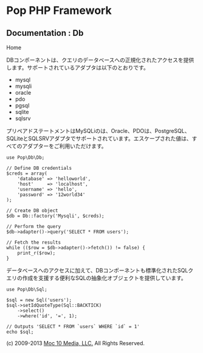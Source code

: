 Pop PHP Framework
=================

Documentation : Db
------------------

Home

DBコンポーネントは、クエリのデータベースへの正規化されたアクセスを提供します。サポートされているアダプタは以下のとおりです。

-   mysql
-   mysqli
-   oracle
-   pdo
-   pgsql
-   sqlite
-   sqlsrv

プリペアドステートメントはMySQLiのは、Oracle、PDOは、PostgreSQL、SQLiteとSQLSRVアダプタでサポートされています。エスケープされた値は、すべてのアダプターをご利用いただけます。

    use Pop\Db\Db;

    // Define DB credentials
    $creds = array(
        'database' => 'helloworld',
        'host'     => 'localhost',
        'username' => 'hello',
        'password' => '12world34'
    );

    // Create DB object
    $db = Db::factory('Mysqli', $creds);

    // Perform the query
    $db->adapter()->query('SELECT * FROM users');

    // Fetch the results
    while (($row = $db->adapter()->fetch()) != false) {
        print_r($row);
    }

データベースへのアクセスに加えて、DBコンポーネントも標準化されたSQLクエリの作成を支援する便利なSQLの抽象化オブジェクトを提供しています。

    use Pop\Db\Sql;

    $sql = new Sql('users');
    $sql->setIdQuoteType(Sql::BACKTICK)
        ->select()
        ->where('id', '=', 1);

    // Outputs 'SELECT * FROM `users` WHERE `id` = 1'
    echo $sql;

\(c) 2009-2013 [Moc 10 Media, LLC.](http://www.moc10media.com) All
Rights Reserved.
